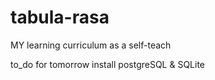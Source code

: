 # tabula-rasa

MY learning curriculum as a self-teach

to_do for tomorrow
install postgreSQL & SQLite


